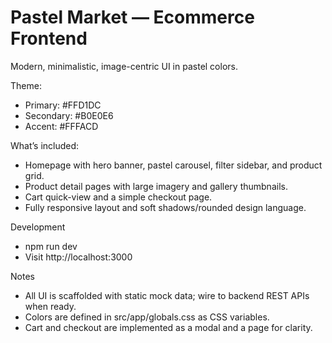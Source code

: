# Pastel Market — Ecommerce Frontend

Modern, minimalistic, image-centric UI in pastel colors.

Theme:
- Primary: #FFD1DC
- Secondary: #B0E0E6
- Accent: #FFFACD

What’s included:
- Homepage with hero banner, pastel carousel, filter sidebar, and product grid.
- Product detail pages with large imagery and gallery thumbnails.
- Cart quick-view and a simple checkout page.
- Fully responsive layout and soft shadows/rounded design language.

Development
- npm run dev
- Visit http://localhost:3000

Notes
- All UI is scaffolded with static mock data; wire to backend REST APIs when ready.
- Colors are defined in src/app/globals.css as CSS variables.
- Cart and checkout are implemented as a modal and a page for clarity.
